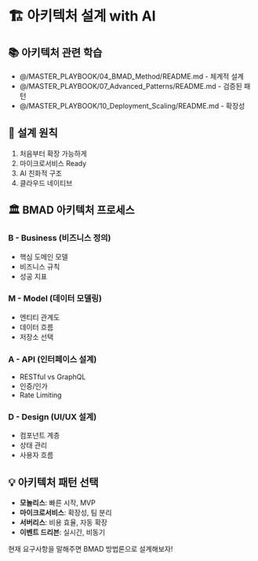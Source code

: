 # 🏗️ 아키텍처 설계 with AI

## 📚 아키텍처 관련 학습
- @/MASTER_PLAYBOOK/04_BMAD_Method/README.md - 체계적 설계
- @/MASTER_PLAYBOOK/07_Advanced_Patterns/README.md - 검증된 패턴
- @/MASTER_PLAYBOOK/10_Deployment_Scaling/README.md - 확장성

## 🎯 설계 원칙
1. 처음부터 확장 가능하게
2. 마이크로서비스 Ready
3. AI 친화적 구조
4. 클라우드 네이티브

## 🏛️ BMAD 아키텍처 프로세스
### B - Business (비즈니스 정의)
- 핵심 도메인 모델
- 비즈니스 규칙
- 성공 지표

### M - Model (데이터 모델링)
- 엔티티 관계도
- 데이터 흐름
- 저장소 선택

### A - API (인터페이스 설계)
- RESTful vs GraphQL
- 인증/인가
- Rate Limiting

### D - Design (UI/UX 설계)
- 컴포넌트 계층
- 상태 관리
- 사용자 흐름

## 💡 아키텍처 패턴 선택
- **모놀리스**: 빠른 시작, MVP
- **마이크로서비스**: 확장성, 팀 분리
- **서버리스**: 비용 효율, 자동 확장
- **이벤트 드리븐**: 실시간, 비동기

현재 요구사항을 말해주면 BMAD 방법론으로 설계해보자!